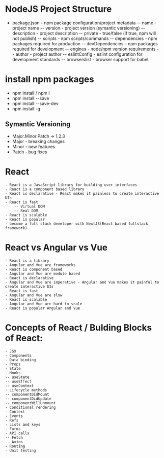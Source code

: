 # NodeJS Project Structure
 - package.json - npm package configuration/project metadata
    -- name - project name
    -- version - project version (symantic versioning)
    -- description - project description
    -- private - true/false (if true, npm will not publish)
    -- scripts - npm scripts/commands
    -- dependencies - npm packages required for production
    -- devDependencies - npm packages required for development
    -- engines - node/npm version requirements
    -- author - project author
    -- eslintConfig - eslint configuration for development standards
    -- browserslist - browser support for babel

# install npm packages
 - npm install / npm i
 - npm install <package-name> --save
 - npm install <package-name> --save-dev
 - npm install <package-name> -g

## Symantic Versioning
 - Major.Minor.Patch -> 1.2.3 
 - Major - breaking changes
 - Minor - new features
 - Patch - bug fixes

# React
    - React is a JavaScript library for building user interfaces
    - React is a component based library
    - React is declarative - React makes it painless to create interactive UIs
    - React is fast
        -- Virtual DOM
        -- Real DOM
    - React is scalable
    - React is popular
    - become a full stack developer with NextJS(React based fullstack framework)

# React vs Angular vs Vue
    - React is a library
    - Angular and Vue are frameworks
    - React is component based
    - Angular and Vue are module based
    - React is declarative
    - Angular and Vue are imperative - Angular and Vue makes it painful to create interactive UIs
    - React is fast
    - Angular and Vue are slow
    - React is scalable
    - Angular and Vue are hard to scale
    - React is popular Angular and Vue

# Concepts of React / Bulding Blocks of React:
    - JSX
    - Components
    - Data binding
    - Props
    - State
    - Hooks
    -- useState
    -- useEffect
    -- useContext
    - Lifecycle methods
    -- componentDidMount
    -- componentDidUpdate
    -- componentWillUnmount
    - Conditional rendering
    - Context
    - Events
    - Refs
    - Lists and keys
    - Forms
    - API calls
    -- Fetch
    -- Axios
    - Routing
    - Unit testing
